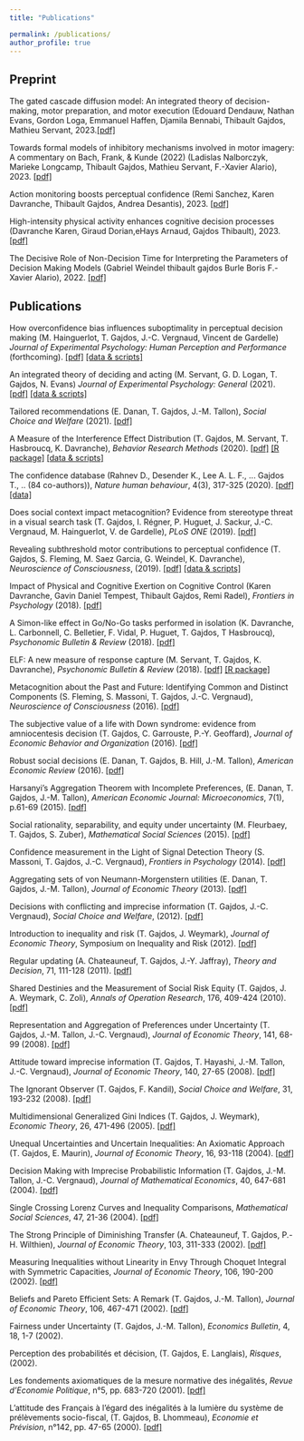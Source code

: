 ```yaml
---
title: "Publications"

permalink: /publications/
author_profile: true
---
```


## Preprint

The gated cascade diffusion model: An integrated theory of decision-making, motor preparation, and motor execution
(Edouard Dendauw, Nathan Evans, Gordon Loga, Emmanuel Haffen, Djamila Bennabi, Thibault Gajdos, Mathieu Servant, 2023.[[pdf]](https://psyarxiv.com/dxsjh/)

Towards formal models of inhibitory mechanisms involved in motor imagery: A commentary on Bach, Frank, & Kunde (2022) (Ladislas Nalborczyk, Marieke Longcamp, Thibault Gajdos, Mathieu Servant, F.-Xavier Alario), 2023. [[pdf]](https://psyarxiv.com/tz6x2/)

Action monitoring boosts perceptual confidence (Remi Sanchez, Karen Davranche, Thibault Gajdos, Andrea Desantis), 2023. [[pdf]](https://www.biorxiv.org/content/10.1101/2023.08.14.553210v1)

High-intensity physical activity enhances cognitive decision processes (Davranche Karen, Giraud Dorian,eHays Arnaud, Gajdos Thibault), 2023. [[pdf]](https://www.biorxiv.org/content/10.1101/2023.02.14.528466v1)

The Decisive Role of Non-Decision Time for Interpreting the Parameters of Decision Making Models (Gabriel Weindel thibault gajdos Burle Boris F.-Xavier Alario), 2022. [[pdf]](https://psyarxiv.com/gewb3/)

## Publications

How overconfidence bias influences suboptimality in perceptual decision making (M. Hainguerlot, T. Gajdos, J.-C. Vergnaud, Vincent de Gardelle) *Journal of Experimental Psychology: Human Perception and Performance* (forthcoming). [[pdf]](/assets/papiers/Hainguerlot2022.pdf) [[data & scripts]](https://osf.io/4qw9e/?view_only=48bae1de632c4ff895cfa49743b41dfa)

An integrated theory of deciding and acting (M. Servant, G. D. Logan, T. Gajdos, N. Evans) *Journal of Experimental Psychology: General* (2021). [[pdf]](/assets/papiers/dtdm.pdf) [[data & scripts]](https://osf.io/r5c2b/)

Tailored recommendations (E. Danan, T. Gajdos, J.-M. Tallon),  *Social Choice and Welfare* (2021). [[pdf]](/assets/papiers/DananGajdosTallon2021.pdf)

A Measure of the Interference Effect Distribution (T. Gajdos, M. Servant, T. Hasbroucq, K. Davranche),   *Behavior Research Methods* (2020). [[pdf]](/assets/papiers/GajdosServant2020.pdf) [[R package]](https://github.com/thibault-gajdos/RTconflict) [[data & scripts]](https://osf.io/5r8mq/)

The confidence database (Rahnev D., Desender K., Lee A. L. F., ... Gajdos T., .. (84 co-authors)), *Nature human behaviour*, 4(3), 317-325 (2020). [[pdf]](/assets/papiers/Rahnev2020.pdf) [[data]](https://osf.io/s46pr/)

Does social context impact metacognition? Evidence from stereotype threat in a visual search task (T. Gajdos, I. Régner, P. Huguet, J. Sackur, J.-C. Vergnaud, M. Hainguerlot, V. de Gardelle),  *PLoS ONE* (2019). [[pdf]](/assets/papiers/GajdosRegner2019.pdf)

Revealing subthreshold motor contributions to perceptual confidence (T. Gajdos, S. Fleming, M. Saez Garcia, G. Weindel, K. Davranche),  *Neuroscience of Consciousness*, (2019). [[pdf]](/assets/papiers/GajdosFleming2019.pdf)  [[data & scripts]](https://osf.io/56wxs/?view_only=1cd944d3c3554e4bbbacc5353ed532a5)

Impact of Physical and Cognitive Exertion on Cognitive Control (Karen Davranche, Gavin Daniel Tempest, Thibault Gajdos, Remi Radel), *Frontiers in Psychology* (2018). [[pdf]](/assets/papiers/DavrancheTempest2018.pdf) 

A Simon-like effect in Go/No-Go tasks performed in isolation (K. Davranche, L. Carbonnell, C. Belletier, F. Vidal, P. Huguet, T. Gajdos, T Hasbroucq),  *Psychonomic Bulletin & Review* (2018). [[pdf]](/assets/papiers/Davranche2018.pdf)

ELF: A new measure of response capture (M. Servant, T. Gajdos, K. Davranche),  *Psychonomic Bulletin & Review* (2018). [[pdf]](/assets/papiers/ServantGajdosDavranche2017.pdf) [[R package]](https://github.com/thibault-gajdos/RTconflict)

Metacognition about the Past and Future: Identifying Common and Distinct Components (S. Fleming, S. Massoni, T. Gajdos, J.-C. Vergnaud), *Neuroscience of Consciousness* (2016). [[pdf]](/assets/papiers/GajdosFleming2019.pdf)

The subjective value of a life with Down syndrome: evidence from amniocentesis decision (T. Gajdos, C. Garrouste,  P.-Y. Geoffard), *Journal of Economic Behavior and Organization* (2016). [[pdf]](/assets/papiers/GajdosGarrousteGeoffard2016.pdf)

Robust social decisions (E. Danan, T. Gajdos, B. Hill, J.-M. Tallon), *American Economic Review* (2016). [[pdf]](/assets/papiers/DGHV2016.pdf)

Harsanyi’s Aggregation Theorem with Incomplete Preferences, (E. Danan, T. Gajdos, J.-M. Tallon), *American Economic Journal: Microeconomics*, 7(1), p.61-69 (2015). [[pdf]](/assets/papiers/DananGajdosTallon2015.pdf)

Social rationality, separability, and equity under uncertainty (M. Fleurbaey, T. Gajdos, S. Zuber), *Mathematical Social Sciences* (2015). [[pdf]](/assets/papiers/FleurbaeyGajdosZuber2015.pdf)

Confidence measurement in the Light of Signal Detection Theory (S. Massoni, T. Gajdos, J.-C. Vergnaud), *Frontiers in Psychology* (2014). [[pdf]](/assets/papiers/MassoniGajdosVergnaud2014.pdf)

Aggregating sets of von Neumann-Morgenstern utilities (E. Danan, T. Gajdos, J.-M. Tallon), *Journal of Economic Theory* (2013). [[pdf]](/assets/papiers/DananGajdosTallon2012.pdf)

Decisions with conflicting and imprecise information (T. Gajdos,  J.-C. Vergnaud), *Social Choice and Welfare*, (2012). [[pdf]](/assets/papiers/GajdosVergnaud2012.pdf)

Introduction to inequality and risk (T. Gajdos, J. Weymark), *Journal of Economic Theory*, Symposium on Inequality and Risk (2012). [[pdf]](/assets/papiers/GajdosWeymark2012.pdf)

Regular updating (A. Chateauneuf, T. Gajdos, J.-Y. Jaffray), *Theory and Decision*, 71, 111-128 (2011). [[pdf]](/assets/papiers/ChateauneufGajdosJaffray2011.pdf)

Shared Destinies and the Measurement of Social Risk Equity (T. Gajdos, J. A. Weymark, C. Zoli), *Annals of Operation Research*, 176,  409-424 (2010). [[pdf]](/assets/papiers/GajdosWeymarkZoli2009.pdf)

Representation and Aggregation of Preferences under Uncertainty (T. Gajdos, J.-M. Tallon, J.-C. Vergnaud), *Journal of Economic Theory*, 141, 68-99 (2008). [[pdf]](/assets/papiers/GajdosTallonVergnaud2008.pdf)

Attitude toward imprecise information (T. Gajdos, T. Hayashi, J.-M. Tallon, J.-C. Vergnaud), *Journal of Economic Theory*, 140, 27-65 (2008). [[pdf]](/assets/papiers/GHTV2008.pdf)

The Ignorant Observer (T. Gajdos, F. Kandil), *Social Choice and Welfare*, 31, 193-232 (2008). [[pdf]](/assets/papiers/GajdosKandil2008.pdf)

Multidimensional Generalized Gini Indices (T. Gajdos, J. Weymark), *Economic Theory*, 26, 471-496 (2005). [[pdf]](/assets/papiers/GajdosWeymark2005.pdf)

Unequal Uncertainties and Uncertain Inequalities: An Axiomatic Approach (T. Gajdos, E. Maurin), *Journal of Economic Theory*, 16, 93-118 (2004). [[pdf]](/assets/papiers/GajdosMaurin2004.pdf)

Decision Making with Imprecise Probabilistic Information (T. Gajdos, J.-M. Tallon, J.-C. Vergnaud), *Journal of Mathematical Economics*, 40, 647-681 (2004). [[pdf]](/assets/papiers/GajdosTallonVergnaud2004.pdf)

Single Crossing Lorenz Curves and Inequality Comparisons, *Mathematical Social Sciences*, 47, 21-36 (2004). [[pdf]](/assets/papiers/Gajdos2004.pdf)

The Strong Principle of Diminishing Transfer (A. Chateauneuf, T. Gajdos, P.-H. Wilthien), *Journal of Economic Theory*, 103, 311-333 (2002). [[pdf]](/assets/papiers/ChateauneufGajdosWilthien2002.pdf)

Measuring Inequalities without Linearity in Envy Through Choquet Integral with Symmetric Capacities, *Journal of Economic Theory*, 106, 190-200 (2002). [[pdf]](/assets/papiers/Gajdos2002.pdf)

Beliefs and Pareto Efficient Sets: A Remark (T. Gajdos,  J.-M. Tallon), *Journal of Economic Theory*, 106, 467-471 (2002). [[pdf]](/assets/papiers/GajdosTallon2002.pdf)

Fairness under Uncertainty (T. Gajdos, J.-M. Tallon), *Economics Bulletin*, 4, 18, 1-7 (2002). 

Perception des probabilités et décision, (T. Gajdos, E. Langlais), *Risques*, (2002). 

Les fondements axiomatiques de la mesure normative des inégalités, *Revue d’Economie Politique*, n°5, pp. 683-720 (2001). [[pdf]](/assets/papiers/Gajdos2000.prd)

L’attitude des Français à l’égard des inégalités à la lumière du système de prélèvements socio-fiscal,  (T. Gajdos, B. Lhommeau), *Economie et Prévision*, n°142, pp. 47-65 (2000). [[pdf]](/assets/papiers/)
